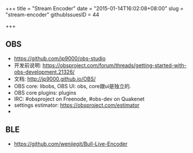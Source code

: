 +++
title = "Stream Encoder"
date = "2015-01-14T16:02:08+08:00"
slug = "stream-encoder"
githubIssuesID = 44

+++

## OBS
* <https://github.com/jp9000/obs-studio>
* 开发前说明: <https://obsproject.com/forum/threads/getting-started-with-obs-development.21326/>
* 文档: <http://jp9000.github.io/OBS/>
* OBS core: libobs, OBS UI: obs, core跟ui是独立的.
* OBS core plugins: plugins
* IRC: #obsproject on Freenode, #obs-dev on Quakenet
* settings estimator: <https://obsproject.com/estimator>
* 


## BLE
* <https://github.com/wenjiegit/Bull-Live-Encoder>

